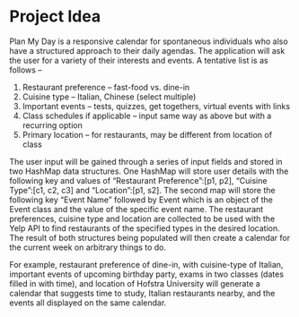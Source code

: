 # Project Idea

Plan My Day is a responsive calendar for spontaneous individuals who also have a structured approach to their daily agendas. The application will ask the user for a variety of their interests and events. A tentative list is as follows – 

1.	Restaurant preference – fast-food vs. dine-in
2.	Cuisine type – Italian, Chinese (select multiple)
3.	Important events – tests, quizzes, get togethers, virtual events with links
4.	Class schedules if applicable – input same way as above but with a recurring option
5.	Primary location – for restaurants, may be different from location of class 

The user input will be gained through a series of input fields and stored in two HashMap data structures. One HashMap will store user details with the following key and values of “Restaurant Preference”:[p1, p2], “Cuisine Type”:[c1, c2, c3] and “Location”:[p1, s2]. The second map will store the following key “Event Name” followed by Event which is an object of the Event class and the value of the specific event name. The restaurant preferences, cuisine type and location are collected to be used with the Yelp API to find restaurants of the specified types in the desired location. The result of both structures being populated will then create a calendar for the current week on arbitrary things to do. 

For example, restaurant preference of dine-in, with cuisine-type of Italian, important events of upcoming birthday party, exams in two classes (dates filled in with time), and location of Hofstra University will generate a calendar that suggests time to study, Italian restaurants nearby, and the events all displayed on the same calendar. 


